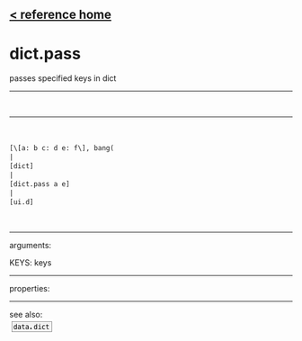 [< reference home](index.html)
---

# dict.pass


passes specified keys in dict

---

<br>


---


```


[\[a: b c: d e: f\], bang(
|
[dict]
|
[dict.pass a e]
|
[ui.d]

            
```

---
arguments:

KEYS: keys<br>

---
properties:


---
see also:<br>
[![data.dict](img/object_data.dict.png)](data.dict.html)

